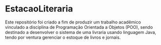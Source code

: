 # EstacaoLiteraria
Este repositório foi criado a fim de produzir um trabalho acadêmico vinculado a disciplina de Programação Orientada a Objetos (POO), sendo destinado a desenvolver o sistema de uma livraria usando linguagem Java, tendo por ventura gerenciar o estoque de livros e jornais.
